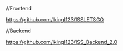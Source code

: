 //Frontend

https://github.com/lkingl123/ISSLETSGO


//Backend

https://github.com/lkingl123/ISS_Backend_2.0
